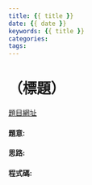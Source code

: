 ```yaml
---
title: {{ title }}
date: {{ date }}
keywords: {{ title }}
categories:
tags:
---
```

# （標題）
[題目網址](https://chucs.github.io/site/)

#### 題意:

<!-- more -->
#### 思路:

#### 程式碼: